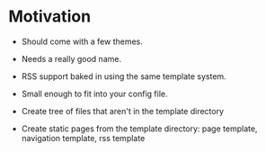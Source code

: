 # Motivation

* Should come with a few themes.
* Needs a really good name.
* RSS support baked in using the same template system.
* Small enough to fit into your config file.

* Create tree of files that aren't in the template directory
* Create static pages from the template directory:  page template, navigation template, rss template
